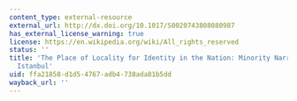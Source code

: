 ```yaml
---
content_type: external-resource
external_url: http://dx.doi.org/10.1017/S0020743808080987
has_external_license_warning: true
license: https://en.wikipedia.org/wiki/All_rights_reserved
status: ''
title: 'The Place of Locality for Identity in the Nation: Minority Narratives of Cosmopolitan
  Istanbul'
uid: ffa21858-d1d5-4767-adb4-738ada81b5dd
wayback_url: ''
---
```

